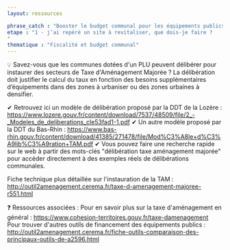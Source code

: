 ```yaml
---
layout: ressources

phrase_catch : "Booster le budget communal pour les équipements publics avec la Taxe d'Aménagement Majorée"
etape : "1 - j’ai repéré un site à revitaliser, que dois-je faire ?
"
thematique : "Fiscalité et budget communal"
---
```


💡 Savez-vous que les communes dotées d'un PLU peuvent délibérer pour instaurer des secteurs de Taxe d'Aménagement Majorée ?
La délibération doit justifier le calcul du taux en fonction des besoins supplémentaires d’équipements dans des zones à urbaniser ou des zones urbaines à densifier.

✔ Retrouvez ici un modèle de délibération proposé par la DDT de la Lozère : https://www.lozere.gouv.fr/content/download/7537/48509/file/2_-_Modeles_de_deliberations_cle53fad1-1.pdf
✔ Un autre modèle proposé par la DDT du Bas-Rhin : https://www.bas-rhin.gouv.fr/content/download/41385/271478/file/Mod%C3%A8le+d%C3%A9lib%C3%A9ration+TAM.pdf
✔ Vous pouvez faire une recherche rapide sur le web à partir des mots-clés "délibération taxe aménagement majorée" pour accéder directement à des exemples réels de délibérations communales.

Fiche technique plus détaillée sur l'instauration de la TAM : http://outil2amenagement.cerema.fr/taxe-d-amenagement-majoree-r551.html

❓ Ressources associées :
Pour en savoir plus sur la taxe d'aménagement en général : https://www.cohesion-territoires.gouv.fr/taxe-damenagement
Pour trouver d'autres outils de financement des équipements publics : http://outil2amenagement.cerema.fr/fiche-outils-comparaison-des-principaux-outils-de-a2596.html

